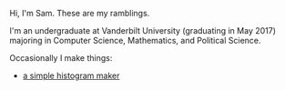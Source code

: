 Hi, I'm Sam. These are my ramblings.

I'm an undergraduate at Vanderbilt University (graduating in May 2017) majoring 
in Computer Science, Mathematics, and Political Science.

Occasionally I make things:

* [a simple histogram maker](/histogram)
